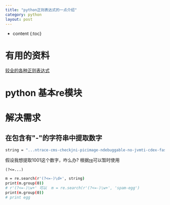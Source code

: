 ```yaml
---
title: "python正则表达式的一点介绍"
category: python
layout: post
---
```

* content
{:toc}

# 有用的资料
[较全的各种正则表达式](https://www.cnblogs.com/zxin/archive/2013/01/26/2877765.HTML)

# python 基本re模块

# 解决需求

## 在包含有"-"的字符串中提取数字
```bash
string = "...ntrace-cms-checkjni-picimage-ndebuggable-no-jvmti-cdex-fast-1001-app-image-regions64"
```
假设我想提取1001这个数字，咋么办? 根据[re](https://docs.python.org/3/library/re.html)可以暂时使用

	(?<=...)

```bash
m = re.search(r'(?<=-)\d+', string)
print(m.group(0))
# r'(?<=-)\w+' 可以  m = re.search(r'(?<=-)\w+', 'spam-egg')
print(m.group(0))
# print egg
```

